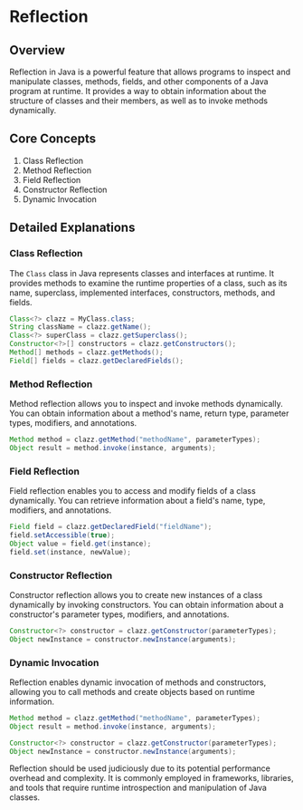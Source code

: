 # Reflection

## Overview
Reflection in Java is a powerful feature that allows programs to inspect and manipulate classes, methods, fields, and other components of a Java program at runtime. It provides a way to obtain information about the structure of classes and their members, as well as to invoke methods dynamically.

## Core Concepts
1. Class Reflection
2. Method Reflection
3. Field Reflection
4. Constructor Reflection
5. Dynamic Invocation

## Detailed Explanations

### Class Reflection
The `Class` class in Java represents classes and interfaces at runtime. It provides methods to examine the runtime properties of a class, such as its name, superclass, implemented interfaces, constructors, methods, and fields.

```java
Class<?> clazz = MyClass.class;
String className = clazz.getName();
Class<?> superClass = clazz.getSuperclass();
Constructor<?>[] constructors = clazz.getConstructors();
Method[] methods = clazz.getMethods();
Field[] fields = clazz.getDeclaredFields();
```

### Method Reflection
Method reflection allows you to inspect and invoke methods dynamically. You can obtain information about a method's name, return type, parameter types, modifiers, and annotations.

```java
Method method = clazz.getMethod("methodName", parameterTypes);
Object result = method.invoke(instance, arguments);
```

### Field Reflection
Field reflection enables you to access and modify fields of a class dynamically. You can retrieve information about a field's name, type, modifiers, and annotations.

```java
Field field = clazz.getDeclaredField("fieldName");
field.setAccessible(true);
Object value = field.get(instance);
field.set(instance, newValue);
```

### Constructor Reflection
Constructor reflection allows you to create new instances of a class dynamically by invoking constructors. You can obtain information about a constructor's parameter types, modifiers, and annotations.

```java
Constructor<?> constructor = clazz.getConstructor(parameterTypes);
Object newInstance = constructor.newInstance(arguments);
```

### Dynamic Invocation
Reflection enables dynamic invocation of methods and constructors, allowing you to call methods and create objects based on runtime information.

```java
Method method = clazz.getMethod("methodName", parameterTypes);
Object result = method.invoke(instance, arguments);

Constructor<?> constructor = clazz.getConstructor(parameterTypes);
Object newInstance = constructor.newInstance(arguments);
```

Reflection should be used judiciously due to its potential performance overhead and complexity. It is commonly employed in frameworks, libraries, and tools that require runtime introspection and manipulation of Java classes.

